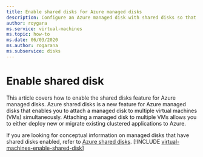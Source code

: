 ```yaml
---
title: Enable shared disks for Azure managed disks
description: Configure an Azure managed disk with shared disks so that you can share it across multiple VMs
author: roygara
ms.service: virtual-machines
ms.topic: how-to
ms.date: 06/03/2020
ms.author: rogarana
ms.subservice: disks
---
```


# Enable shared disk

This article covers how to enable the shared disks feature for Azure managed disks. Azure shared disks is a new feature for Azure managed disks that enables you to attach a managed disk to multiple virtual machines (VMs) simultaneously. Attaching a managed disk to multiple VMs allows you to either deploy new or migrate existing clustered applications to Azure. 

If you are looking for conceptual information on managed disks that have shared disks enabled, refer to [Azure shared disks](disks-shared.md).
[!INCLUDE [virtual-machines-enable-shared-disk](../../../includes/virtual-machines-enable-shared-disk.md)]